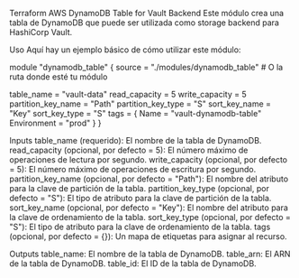 Terraform AWS DynamoDB Table for Vault Backend
Este módulo crea una tabla de DynamoDB que puede ser utilizada como storage backend para HashiCorp Vault.


Uso
Aquí hay un ejemplo básico de cómo utilizar este módulo:


module "dynamodb_table" {
  source = "./modules/dynamodb_table"  # O la ruta donde esté tu módulo

  table_name        = "vault-data"
  read_capacity     = 5
  write_capacity    = 5
  partition_key_name = "Path"
  partition_key_type = "S"
  sort_key_name     = "Key"
  sort_key_type     = "S"
  tags              = {
    Name        = "vault-dynamodb-table"
    Environment = "prod"
  }
}



Inputs
table_name (requerido): El nombre de la tabla de DynamoDB.
read_capacity (opcional, por defecto = 5): El número máximo de operaciones de lectura por segundo.
write_capacity (opcional, por defecto = 5): El número máximo de operaciones de escritura por segundo.
partition_key_name (opcional, por defecto = "Path"): El nombre del atributo para la clave de partición de la tabla.
partition_key_type (opcional, por defecto = "S"): El tipo de atributo para la clave de partición de la tabla.
sort_key_name (opcional, por defecto = "Key"): El nombre del atributo para la clave de ordenamiento de la tabla.
sort_key_type (opcional, por defecto = "S"): El tipo de atributo para la clave de ordenamiento de la tabla.
tags (opcional, por defecto = {}): Un mapa de etiquetas para asignar al recurso.


Outputs
table_name: El nombre de la tabla de DynamoDB.
table_arn: El ARN de la tabla de DynamoDB.
table_id: El ID de la tabla de DynamoDB.
